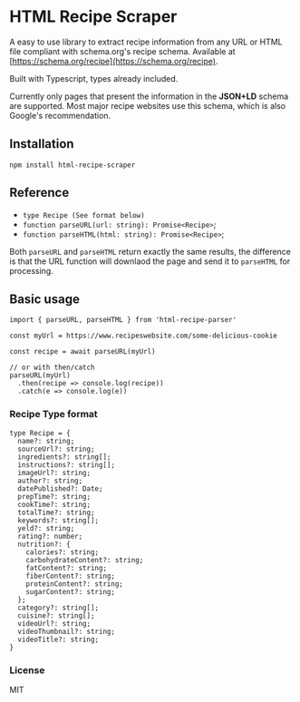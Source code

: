 # HTML Recipe Scraper

A easy to use library to extract recipe information from any URL or HTML file compliant with schema.org's recipe schema. Available at [https://schema.org/recipe](https://schema.org/recipe).

Built with Typescript, types already included.

Currently only pages that present the information in the **JSON+LD** schema are supported. Most major recipe websites use this schema, which is also Google's recommendation.

## Installation

`npm install html-recipe-scraper`

## Reference

- `type Recipe (See format below)`
- `function parseURL(url: string): Promise<Recipe>`;
- `function parseHTML(html: string): Promise<Recipe>`;

Both `parseURL` and `parseHTML` return exactly the same results, the difference is that the URL function will downlaod the page and send it to `parseHTML` for processing.

## Basic usage

```
import { parseURL, parseHTML } from 'html-recipe-parser'

const myUrl = https://www.recipeswebsite.com/some-delicious-cookie

const recipe = await parseURL(myUrl)

// or with then/catch
parseURL(myUrl)
  .then(recipe => console.log(recipe))
  .catch(e => console.log(e))
```

### Recipe Type format

```
type Recipe = {
  name?: string;
  sourceUrl?: string;
  ingredients?: string[];
  instructions?: string[];
  imageUrl?: string;
  author?: string;
  datePublished?: Date;
  prepTime?: string;
  cookTime?: string;
  totalTime?: string;
  keywords?: string[];
  yeld?: string;
  rating?: number;
  nutrition?: {
    calories?: string;
    carbohydrateContent?: string;
    fatContent?: string;
    fiberContent?: string;
    proteinContent?: string;
    sugarContent?: string;
  };
  category?: string[];
  cuisine?: string[];
  videoUrl?: string;
  videoThumbnail?: string;
  videoTitle?: string;
}
```

### License

MIT
